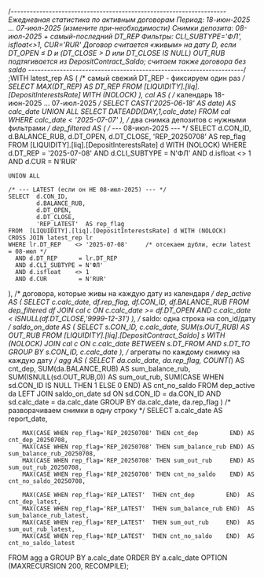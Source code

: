 /*--------------------------------------------------------------------
  Ежедневная статистика по активным договорам
  Период: 18-июн-2025 … 07-июл-2025              (измените при-необходимости)
  Снимки депозита: 08-июл-2025  +  самый-последний DT_REP
  Фильтры: CLI_SUBTYPE='ФЛ', isfloat<>1, CUR='RUR'
  Договор считается «живым» на дату D, если DT_OPEN ≤ D  и (DT_CLOSE > D  или DT_CLOSE IS NULL)
  OUT_RUB подтягивается из DepositContract_Saldo; считаем также договора без saldo
--------------------------------------------------------------------*/
;WITH
latest_rep AS (               /* самый свежий DT_REP - фиксируем один раз */
    SELECT MAX(DT_REP) AS DT_REP
    FROM  [LIQUIDITY].[liq].[DepositInterestsRate] WITH (NOLOCK)
),
cal AS (                       /* календарь 18-июн-2025 … 07-июл-2025  */
    SELECT CAST('2025-06-18' AS date) AS calc_date
    UNION ALL
    SELECT DATEADD(DAY,1,calc_date)
    FROM   cal
    WHERE  calc_date < '2025-07-07'
),
/* два снимка депозитов с нужными фильтрами */
dep_filtered AS (
    /* --- 08-июл-2025 --- */
    SELECT  d.CON_ID,
            d.BALANCE_RUB,
            d.DT_OPEN,
            d.DT_CLOSE,
            'REP_20250708' AS rep_flag
    FROM  [LIQUIDITY].[liq].[DepositInterestsRate] d WITH (NOLOCK)
    WHERE d.DT_REP      = '2025-07-08'
      AND d.CLI_SUBTYPE = N'ФЛ'
      AND d.isfloat    <> 1
      AND d.CUR         = N'RUR'

    UNION ALL

    /* --- LATEST (если он НЕ 08-июл-2025) --- */
    SELECT  d.CON_ID,
            d.BALANCE_RUB,
            d.DT_OPEN,
            d.DT_CLOSE,
            'REP_LATEST'  AS rep_flag
    FROM  [LIQUIDITY].[liq].[DepositInterestsRate] d WITH (NOLOCK)
    CROSS JOIN latest_rep lr
    WHERE lr.DT_REP    <> '2025-07-08'     /* отсекаем дубли, если latest = 08-июл */
      AND d.DT_REP      = lr.DT_REP
      AND d.CLI_SUBTYPE = N'ФЛ'
      AND d.isfloat    <> 1
      AND d.CUR         = N'RUR'
),
/* договора, которые живы на каждую дату из календаря */
dep_active AS (
    SELECT  c.calc_date,
            df.rep_flag,
            df.CON_ID,
            df.BALANCE_RUB
    FROM    dep_filtered df
    JOIN    cal          c
           ON c.calc_date >= df.DT_OPEN
          AND c.calc_date <  ISNULL(df.DT_CLOSE,'9999-12-31')
),
/* saldo: одна строка на con_id/дату */
saldo_on_date AS (
    SELECT  s.CON_ID,
            c.calc_date,
            SUM(s.OUT_RUB) AS OUT_RUB
    FROM  [LIQUIDITY].[liq].[DepositContract_Saldo] s WITH (NOLOCK)
    JOIN  cal c   ON c.calc_date BETWEEN s.DT_FROM AND s.DT_TO
    GROUP BY s.CON_ID, c.calc_date
),
/* агрегаты по каждому снимку на каждую дату */
agg AS (
    SELECT  da.calc_date,
            da.rep_flag,
            COUNT(*)                                            AS cnt_dep,
            SUM(da.BALANCE_RUB)                                 AS sum_balance_rub,
            SUM(ISNULL(sd.OUT_RUB,0))                           AS sum_out_rub,
            SUM(CASE WHEN sd.CON_ID IS NULL THEN 1 ELSE 0 END)  AS cnt_no_saldo
    FROM      dep_active     da
    LEFT JOIN saldo_on_date  sd
           ON sd.CON_ID    = da.CON_ID
          AND sd.calc_date = da.calc_date
    GROUP BY da.calc_date, da.rep_flag
)
/* разворачиваем снимки в одну строку */
SELECT
        a.calc_date                                                      AS report_date,

        MAX(CASE WHEN rep_flag='REP_20250708' THEN cnt_dep         END) AS cnt_dep_20250708,
        MAX(CASE WHEN rep_flag='REP_20250708' THEN sum_balance_rub END) AS sum_balance_rub_20250708,
        MAX(CASE WHEN rep_flag='REP_20250708' THEN sum_out_rub     END) AS sum_out_rub_20250708,
        MAX(CASE WHEN rep_flag='REP_20250708' THEN cnt_no_saldo    END) AS cnt_no_saldo_20250708,

        MAX(CASE WHEN rep_flag='REP_LATEST'  THEN cnt_dep         END)  AS cnt_dep_latest,
        MAX(CASE WHEN rep_flag='REP_LATEST'  THEN sum_balance_rub END)  AS sum_balance_rub_latest,
        MAX(CASE WHEN rep_flag='REP_LATEST'  THEN sum_out_rub     END)  AS sum_out_rub_latest,
        MAX(CASE WHEN rep_flag='REP_LATEST'  THEN cnt_no_saldo    END)  AS cnt_no_saldo_latest
FROM   agg a
GROUP BY a.calc_date
ORDER BY a.calc_date
OPTION (MAXRECURSION 200, RECOMPILE);

